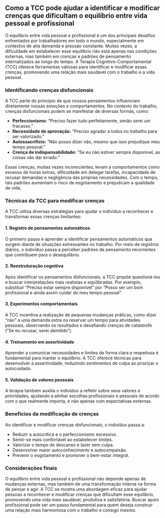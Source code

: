 
## Como a TCC pode ajudar a identificar e modificar crenças que dificultam o equilíbrio entre vida pessoal e profissional

O equilíbrio entre vida pessoal e profissional é um dos principais desafios enfrentados por trabalhadores em todo o mundo, especialmente em contextos de alta demanda e pressão constante. Muitas vezes, a dificuldade em estabelecer esse equilíbrio não está apenas nas condições externas, mas também em crenças e padrões de pensamento internalizados ao longo do tempo. A Terapia Cognitivo-Comportamental (TCC) oferece ferramentas valiosas para identificar e modificar essas crenças, promovendo uma relação mais saudável com o trabalho e a vida pessoal.

### Identificando crenças disfuncionais

A TCC parte do princípio de que nossos pensamentos influenciam diretamente nossas emoções e comportamentos. No contexto do trabalho, crenças disfuncionais podem se manifestar de diversas formas, como:

- **Perfeccionismo:** “Preciso fazer tudo perfeitamente, senão serei um fracasso.”
- **Necessidade de aprovação:** “Preciso agradar a todos no trabalho para ser valorizado.”
- **Autossacrifício:** “Não posso dizer não, mesmo que isso prejudique meu tempo pessoal.”
- **Crença de indispensabilidade:** “Se eu não estiver sempre disponível, as coisas vão dar errado.”

Essas crenças, muitas vezes inconscientes, levam a comportamentos como excesso de horas extras, dificuldade em delegar tarefas, incapacidade de recusar demandas e negligência das próprias necessidades. Com o tempo, tais padrões aumentam o risco de esgotamento e prejudicam a qualidade de vida.

### Técnicas da TCC para modificar crenças

A TCC utiliza diversas estratégias para ajudar o indivíduo a reconhecer e transformar essas crenças limitantes:

#### 1. **Registro de pensamentos automáticos**
O primeiro passo é aprender a identificar pensamentos automáticos que surgem diante de situações estressantes no trabalho. Por meio de registros diários, o indivíduo passa a perceber padrões de pensamento recorrentes que contribuem para o desequilíbrio.

#### 2. **Reestruturação cognitiva**
Após identificar os pensamentos disfuncionais, a TCC propõe questioná-los e buscar interpretações mais realistas e equilibradas. Por exemplo, substituir “Preciso estar sempre disponível” por “Posso ser um bom profissional e ainda assim cuidar do meu tempo pessoal”.

#### 3. **Experimentos comportamentais**
A TCC incentiva a realização de pequenas mudanças práticas, como dizer “não” a uma demanda extra ou reservar um tempo para atividades pessoais, observando os resultados e desafiando crenças de catástrofe (“Se eu recusar, serei demitido”).

#### 4. **Treinamento em assertividade**
Aprender a comunicar necessidades e limites de forma clara e respeitosa é fundamental para manter o equilíbrio. A TCC oferece técnicas para desenvolver a assertividade, reduzindo sentimentos de culpa ao priorizar o autocuidado.

#### 5. **Validação de valores pessoais**
A terapia também auxilia o indivíduo a refletir sobre seus valores e prioridades, ajudando a alinhar escolhas profissionais e pessoais de acordo com o que realmente importa, e não apenas com expectativas externas.

### Benefícios da modificação de crenças

Ao identificar e modificar crenças disfuncionais, o indivíduo passa a:

- Reduzir a autocrítica e o perfeccionismo excessivo.
- Sentir-se mais confortável ao estabelecer limites.
- Valorizar o tempo de descanso e lazer sem culpa.
- Desenvolver maior autoconhecimento e autocompaixão.
- Prevenir o esgotamento e promover o bem-estar integral.

### Considerações finais

O equilíbrio entre vida pessoal e profissional não depende apenas de mudanças externas, mas também de uma transformação interna na forma de pensar e agir. A TCC se mostra uma abordagem eficaz para ajudar pessoas a reconhecer e modificar crenças que dificultam esse equilíbrio, promovendo uma vida mais saudável, produtiva e satisfatória. Buscar apoio profissional pode ser um passo fundamental para quem deseja construir uma relação mais harmoniosa com o trabalho e consigo mesmo.
```
